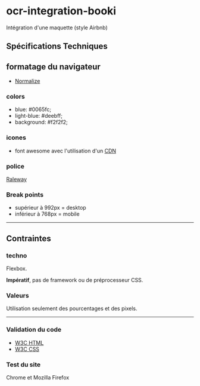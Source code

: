 # ocr-integration-booki
Intégration d'une maquette (style Airbnb)

## Spécifications Techniques

## formatage du navigateur

- [Normalize](https://github.com/necolas/normalize.css/)

### colors

- blue: #0065fc;
- light-blue: #deebff;
- background: #f2f2f2;

### icones

- font awesome avec l'utilisation d'un [CDN](https://cdnjs.com/libraries/font-awesome/5.15.4)

### police

[Raleway](https://fonts.google.com/specimen/Raleway)

### Break points

- supérieur à 992px = desktop
- inférieur à 768px = mobile

---

## Contraintes

### techno

Flexbox.

**Impératif**, pas de framework ou de préprocesseur CSS.

### Valeurs

Utilisation seulement des pourcentages et des pixels.

---

### Validation du code

- [W3C HTML](https://validator.w3.org/)
- [W3C CSS](https://jigsaw.w3.org/css-validator/)

### Test du site

Chrome et Mozilla Firefox
